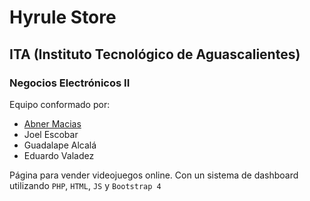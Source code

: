 # Hyrule Store

## ITA (Instituto Tecnológico de Aguascalientes)

### Negocios Electrónicos II

Equipo conformado por:
* [Abner Macias](https://github.com/abner13macias)
* Joel Escobar
* Guadalape Alcalá
* Eduardo Valadez

Página para vender videojuegos online. Con un sistema de dashboard utilizando `PHP`, `HTML`, `JS` y `Bootstrap 4`